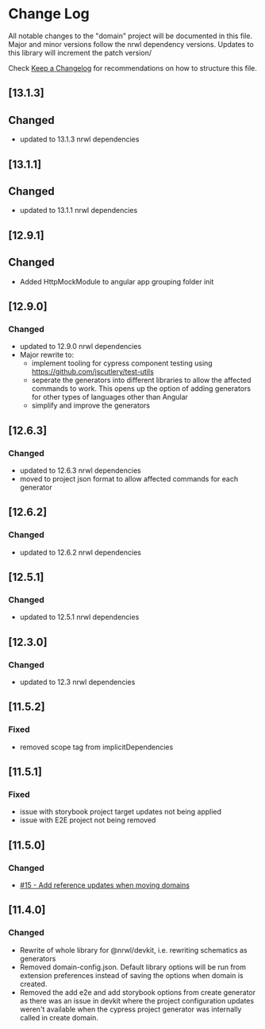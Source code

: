 # Change Log

All notable changes to the "domain" project will be documented in this file.
Major and minor versions follow the nrwl dependency versions. 
Updates to this library will increment the patch version/

Check [Keep a Changelog](http://keepachangelog.com/) for recommendations on how to structure this file.

## [13.1.3]
## Changed
 - updated to 13.1.3 nrwl dependencies

## [13.1.1]
## Changed
 - updated to 13.1.1 nrwl dependencies

## [12.9.1]
## Changed
 - Added HttpMockModule to angular app grouping folder init

## [12.9.0]
### Changed
 - updated to 12.9.0 nrwl dependencies
 - Major rewrite to:
   - implement tooling for cypress component testing using https://github.com/jscutlery/test-utils
   - seperate the generators into different libraries to allow the affected commands to work. This opens up the option of adding generators for other types of languages other than Angular
   - simplify and improve the generators

## [12.6.3]
### Changed
 - updated to 12.6.3 nrwl dependencies
 - moved to project json format to allow affected commands for each generator

## [12.6.2]
### Changed
 - updated to 12.6.2 nrwl dependencies

## [12.5.1]
### Changed
 - updated to 12.5.1 nrwl dependencies

## [12.3.0]
### Changed
 - updated to 12.3 nrwl dependencies

## [11.5.2]
### Fixed
 - removed scope tag from implicitDependencies
  
## [11.5.1] 
### Fixed
- issue with storybook project target updates not being applied
- issue with E2E project not being removed

## [11.5.0] 
### Changed
- [#15 - Add reference updates when moving domains](https://github.com/srleecode/domain/issues/15)

## [11.4.0] 
### Changed
- Rewrite of whole library for @nrwl/devkit, i.e. rewriting schematics as generators
- Removed domain-config.json. Default library options will be run from extension preferences instead of saving the options when domain is created.
- Removed the add e2e and add storybook options from create generator as there was an issue in devkit where the project configuration updates weren't available when the cypress project generator was internally called in create domain. 